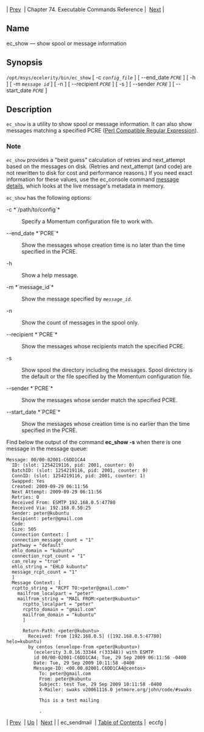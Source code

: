 | [Prev](executable.ec_sendmail)  | Chapter 74. Executable Commands Reference |  [Next](executable.eccfg) |

<a name="executable.ec_show"></a>
## Name

ec_show — show spool or message information

## Synopsis

`/opt/msys/ecelerity/bin/ec_show` [ -c *`config_file`* ] [ --end_date *`PCRE`* ] [ -h ] [ -m *`message id`*     ] [ -n ] [ --recipient *`PCRE`* ] [ -s ] [ --sender *`PCRE`* ] [ --start_date *`PCRE`* ]

<a name="idp9159936"></a>
## Description

`ec_show` is a utility to show spool or message information. It can also show messages matching a specified PCRE ([Perl Compatible Regular Expression](http://www.pcre.org/)).

### Note

`ec_show` provides a "best guess" calculation of retries and next_attempt based on the messages on disk. (Retries and next_attempt (and code) are not rewritten to disk for cost and performance reasons.) If you need exact information for these values, use the ec_console command [message details](console_commands.message_details "message details"), which looks at the live message's metadata in memory.

`ec_show` has the following options:

<dl className="variablelist">

<dt>-c *`/path/to/config`*</dt>

<dd>

Specify a Momentum configuration file to work with.

</dd>

<dt>--end_date *`PCRE`*</dt>

<dd>

Show the messages whose creation time is no later than the time specified in the PCRE.

</dd>

<dt>-h</dt>

<dd>

Show a help message.

</dd>

<dt>-m *`message_id`*</dt>

<dd>

Show the message specified by *`message_id`*.

</dd>

<dt>-n</dt>

<dd>

Show the count of messages in the spool only.

</dd>

<dt>--recipient *`PCRE`*</dt>

<dd>

Show the messages whose recipients match the specified PCRE.

</dd>

<dt>-s</dt>

<dd>

Show spool the directory including the messages. Spool directory is the default or the file specified by the Momentum configuration file.

</dd>

<dt>--sender *`PCRE`*</dt>

<dd>

Show the messages whose sender match the specified PCRE.

</dd>

<dt>--start_date *`PCRE`*</dt>

<dd>

Show the messages whose creation time is no earlier than the time specified in the PCRE.

</dd>

</dl>

Find below the output of the command **ec_show -s**    when there is one message in the message queue:

```
Message: 00/00-02001-C6DD1CA4
  ID: (slot: 1254219116, pid: 2001, counter: 0)
  BatchID: (slot: 1254219116, pid: 2001, counter: 0)
  ConnID: (slot: 1254219116, pid: 2001, counter: 1)
  Swapped: Yes
  Created: 2009-09-29 06:11:56
  Next Attempt: 2009-09-29 06:11:56
  Retries: 0
  Received From: ESMTP 192.168.0.5:47780
  Received Via: 192.168.0.50:25
  Sender: peter@kubuntu
  Recipient: peter@gmail.com
  Code:
  Size: 505
  Connection Context: [
  connection_message_count = "1"
  pathway = "default"
  ehlo_domain = "kubuntu"
  connection_rcpt_count = "1"
  can_relay = "true"
  ehlo_string = "EHLO kubuntu"
  message_rcpt_count = "1"
  ]
  Message Context: [
  rcptto_string = "RCPT TO:<peter@gmail.com>"
    mailfrom_localpart = "peter"
    mailfrom_string = "MAIL FROM:<peter@kubuntu>"
      rcptto_localpart = "peter"
      rcptto_domain = "gmail.com"
      mailfrom_domain = "kubuntu"
      ]

      Return-Path: <peter@kubuntu>
        Received: from [192.168.0.5] ([192.168.0.5:47780] helo=kubuntu)
        by centos (envelope-from <peter@kubuntu>)
          (ecelerity 3.0.16.33344 r(33348)) with ESMTP
          id 00/00-02001-C6DD1CA4; Tue, 29 Sep 2009 06:11:56 -0400
          Date: Tue, 29 Sep 2009 10:11:58 -0400
          Message-ID: <00.00.02001.C6DD1CA4@centos>
            To: peter@gmail.com
            From: peter@kubuntu
            Subject: test Tue, 29 Sep 2009 10:11:58 -0400
            X-Mailer: swaks v20061116.0 jetmore.org/john/code/#swaks

            This is a test mailing

            .
```

| [Prev](executable.ec_sendmail)  | [Up](exec.cmds.ref) |  [Next](executable.eccfg) |
| ec_sendmail  | [Table of Contents](index) |  eccfg |

